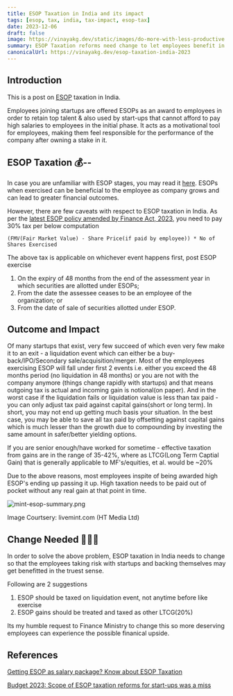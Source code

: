 ```yaml
---
title: ESOP Taxation in India and its impact 
tags: [esop, tax, india, tax-impact, esop-tax]
date: 2023-12-06
draft: false
image: https://vinayakg.dev/static/images/do-more-with-less-productive.jpg
summary: ESOP Taxation reforms need change to let employees benefit in the truest sense
canonicalUrl: https://vinayakg.dev/esop-taxation-india-2023
---
```


## Introduction

This is a post on [ESOP](https://www.investopedia.com/terms/e/esop.asp) taxation in India.

Employees joining startups are offered ESOPs as an award to employees in order to retain top 
talent & also used by start-ups that cannot afford to pay high salaries to 
employees in the initial phase. 
It acts as a motivational tool for employees, making them feel responsible for the 
performance of the company after owning a stake in it.

## ESOP Taxation 💰--

In case you are unfamiliar with ESOP stages, you may read it [here](https://www.ahujaandahuja.in/demystifying-taxability-of-esop-in-india/). 
ESOPs when exercised can be beneficial to the employee as company grows and can lead to greater financial outcomes.

However, there are few caveats with respect to ESOP taxation in India. As per the [latest ESOP policy amended by Finance Act, 2023](https://incometaxindia.gov.in/tutorials/50.taxation-of-esops.pdf), you need to pay 30% tax per below computation 
````
(FMV(Fair Market Value) - Share Price(if paid by employee)) * No of Shares Exercised
````

The above tax is applicable on whichever event happens first, post ESOP exercise
1. On the expiry of 48 months from the end of the assessment year in which securities are 
allotted under ESOPs;
1. From the date the assessee ceases to be an employee of the organization; or
1. From the date of sale of securities allotted under ESOP.

## Outcome and Impact

Of many startups that exist, very few succeed of which even very few make it to an exit - a liquidation event which can either be a buy-back/IPO/Secondary sale/acquisition/merger.
Most of the employees exercising ESOP will fall under first 2 events i.e. either you exceed the 48 months period (no liquidation in 48 months) or you are not with the company anymore (things change rapidly with startups) and that means outgoing tax is actual and incoming gain is notional(on paper). 
And in the worst case if the liquidation fails or liquidation value is less than tax paid - you can only adjust tax paid against capital gains(short or long term).
In short, you may not end up getting much basis your situation. In the best case, you may be able to save all tax paid by offsetting against capital gains which is much lesser than the growth due to compounding by investing the same amount in safer/better yielding options.

If you are senior enough/have worked for sometime - effective taxation from gains are in the range of 35-42%, where as LTCG(Long Term Captial Gain) that is generally applicable to MF's/equities, et al. would be ~20%

Due to the above reasons, most employees inspite of being awarded high ESOP's ending up passing it up. High taxation needs to be paid out of pocket without any real gain at that point in time.

![mint-esop-summary.png](../static/images/mint-esop-summary.png)

Image Courtsery: livemint.com (HT Media Ltd)

## Change Needed 🥺🙋🏼

In order to solve the above problem, ESOP taxation in India needs to change so that the employees taking risk with startups and backing themselves may get benefitted in the truest sense. 

Following are 2 suggestions
1. ESOP should be taxed on liquidation event, not anytime before like exercise
2. ESOP gains should be treated and taxed as other LTCG(20%)

Its my humble request to Finance Ministry to change this so more deserving employees can experience the possible finanical upside.


## References

[Getting ESOP as salary package? Know about ESOP Taxation](https://cleartax.in/s/taxation-on-esop-rsu-stock-options)

[Budget 2023: Scope of ESOP taxation reforms for start-ups was a miss](https://timesofindia.indiatimes.com/business/budget/budget-2023-scope-of-esop-taxation-reforms-for-start-ups-was-a-miss/articleshow/98296871.cms)
